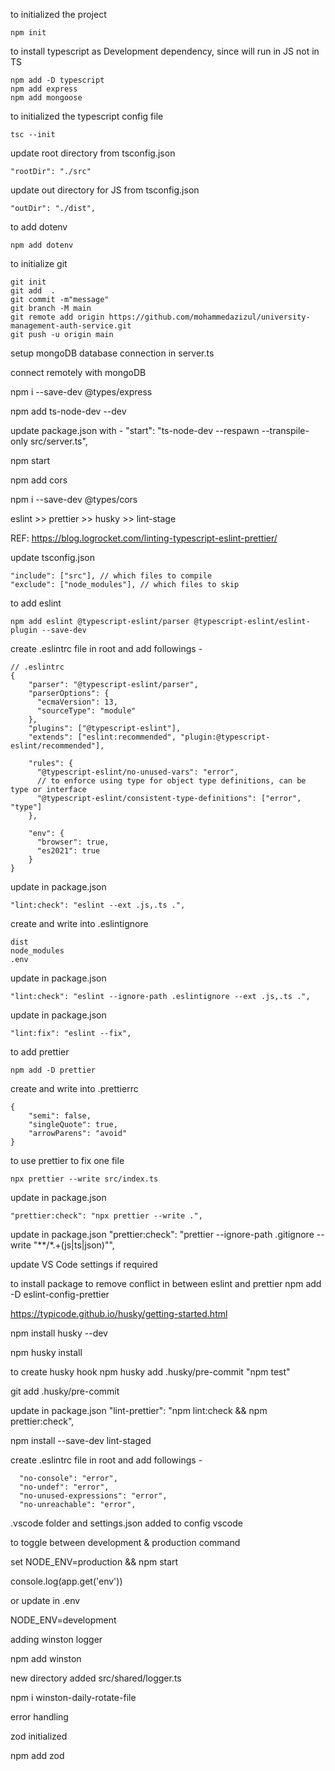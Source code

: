 to initialized the project
```
npm init
```
to install typescript as Development dependency, since will run in JS not in TS
```
npm add -D typescript
npm add express
npm add mongoose
```
to initialized the typescript config file
```
tsc --init
```
update root directory from tsconfig.json
```
"rootDir": "./src"
```
update out directory for JS from tsconfig.json
```
"outDir": "./dist", 
```
to add dotenv
```
npm add dotenv
```
to initialize git
```
git init 
git add  .
git commit -m"message"
git branch -M main
git remote add origin https://github.com/mohammedazizul/university-management-auth-service.git
git push -u origin main
```
setup mongoDB database connection in server.ts

connect remotely with mongoDB

npm i --save-dev @types/express

npm add ts-node-dev --dev

update package.json with - 
"start": "ts-node-dev --respawn --transpile-only src/server.ts",

npm start

npm add cors

npm i --save-dev @types/cors

eslint >> prettier >> husky >> lint-stage

REF: https://blog.logrocket.com/linting-typescript-eslint-prettier/

update tsconfig.json
```
"include": ["src"], // which files to compile
"exclude": ["node_modules"], // which files to skip
```

to add eslint
```
npm add eslint @typescript-eslint/parser @typescript-eslint/eslint-plugin --save-dev
```

create .eslintrc file in root and add followings - 
```
// .eslintrc
{
    "parser": "@typescript-eslint/parser",
    "parserOptions": {
      "ecmaVersion": 13,
      "sourceType": "module"
    },
    "plugins": ["@typescript-eslint"],
    "extends": ["eslint:recommended", "plugin:@typescript-eslint/recommended"],
  
    "rules": {
      "@typescript-eslint/no-unused-vars": "error",
      // to enforce using type for object type definitions, can be type or interface 
      "@typescript-eslint/consistent-type-definitions": ["error", "type"]
    },
  
    "env": {
      "browser": true,
      "es2021": true
    }
}
```

update in package.json
```
"lint:check": "eslint --ext .js,.ts .",
```

create and write into .eslintignore
```
dist
node_modules
.env
```

update in package.json
```
"lint:check": "eslint --ignore-path .eslintignore --ext .js,.ts .",
```

update in package.json
```
"lint:fix": "eslint --fix",
```

to add prettier
```
npm add -D prettier
```

create and write into .prettierrc
```
{
    "semi": false,
    "singleQuote": true, 
    "arrowParens": "avoid"
}
```

to use prettier to fix one file
```
npx prettier --write src/index.ts
```

update in package.json
```
"prettier:check": "npx prettier --write .",
```

update in package.json
"prettier:check": "prettier --ignore-path .gitignore --write \"**/*.+(js|ts|json)\"",

update VS Code settings if required


to install package to remove conflict in between eslint and prettier
npm add -D eslint-config-prettier


https://typicode.github.io/husky/getting-started.html

npm install husky --dev

npm husky install

to create husky hook
npm husky add .husky/pre-commit "npm test"

git add .husky/pre-commit

update in package.json
"lint-prettier": "npm lint:check && npm prettier:check",

npm install --save-dev lint-staged

create .eslintrc file in root and add followings - 
```
  "no-console": "error",
  "no-undef": "error",
  "no-unused-expressions": "error",
  "no-unreachable": "error",
```

.vscode folder and settings.json added to config vscode

to toggle between development & production command

set NODE_ENV=production && npm start

console.log(app.get('env'))

or update in .env 

NODE_ENV=development

adding winston logger

npm add winston

new directory added src/shared/logger.ts

npm i winston-daily-rotate-file

error handling 

zod initialized

npm add zod